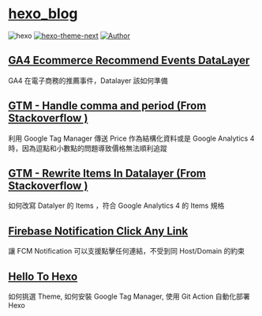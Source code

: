# [hexo_blog](https://darrelltw.com/?utm_source=github&utm_medium=referral)

![hexo](https://img.shields.io/badge/hexo-blue.svg "hexo")
[![hexo-theme-next](https://img.shields.io/badge/hexo_theme-next-red.svg "hexo-theme-yilia-plus")](https://theme-next.js.org/ "hexo-theme-next")
[![Author](https://img.shields.io/badge/Author-Darrell-red.svg "Author")](https://github.com/Darrellwan "Author")

## [GA4 Ecommerce Recommend Events DataLayer](https://darrelltw.com/ga4-ecommerce-recommend-events-datalayer/?utm_source=github&utm_medium=referral)

GA4 在電子商務的推薦事件，Datalayer 該如何準備

## [GTM - Handle comma and period (From Stackoverflow )](https://darrelltw.com/stackoverflow-handle-comma-and-period/?utm_source=github&utm_medium=referral)

利用 Google Tag Manager 傳送 Price 作為結構化資料或是 Google Analytics 4 時，因為逗點和小數點的問題導致價格無法順利追蹤

## [GTM - Rewrite Items In Datalayer (From Stackoverflow )](https://darrelltw.com/stackoverflow-gtm-rewrite-items-in-datalayer/?utm_source=github&utm_medium=referral)

如何改寫 Datalyer 的 Items ，符合 Google Analytics 4 的 Items 規格

## [Firebase Notification Click Any Link](https://darrelltw.com/firebase_notification_click_any_link/?utm_source=github&utm_medium=referral)

讓 FCM Notification 可以支援點擊任何連結，不受到同 Host/Domain 的約束

## [Hello To Hexo](https://darrelltw.com/hello-to-hexo/?utm_source=github&utm_medium=referral)

如何挑選 Theme, 如何安裝 Google Tag Manager, 使用 Git Action 自動化部署 Hexo


